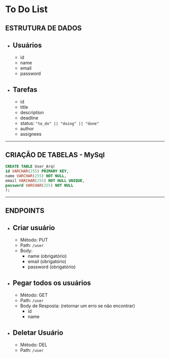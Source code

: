 # To Do List

## ESTRUTURA DE DADOS  

* ## Usuários
  * id
  * name
  * email
  * password

* ## Tarefas 
  * id
  * title
  * description
  * deadline
  * status: `"to_do" || "doing" || "done"`
  * author 
  * assignees

---

## CRIAÇÃO DE TABELAS - MySql

```sql
CREATE TABLE User_Arq(
id VARCHAR(255) PRIMARY KEY,
name VARCHAR(255) NOT NULL,
email VARCHAR(255) NOT NULL UNIQUE,
password VARCHAR(255) NOT NULL
);
```
---

## ENDPOINTS 

* ## Criar usuário
  * Método: PUT
  * Path: `/user`
  * Body:
    * name (obrigatório)
    * email (obrigatório)
    * password (obrigatório)

* ## Pegar todos os usuários
  * Método: GET
  * Path: `/user`
  * Body de Resposta: (retornar um erro se não encontrar)
    * id
    * name


* ## Deletar Usuário
  * Método: DEL
  * Path: `/user`